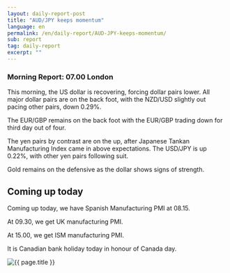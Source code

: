 ```yaml
---
layout: daily-report-post
title: "AUD/JPY keeps momentum"
language: en
permalink: /en/daily-report/AUD-JPY-keeps-momentum/
sub: report
tag: daily-report
excerpt: ""
---
```

### Morning Report: 07.00 London

This morning, the US dollar is recovering, forcing dollar pairs lower. All major dollar pairs are on the back foot, with the NZD/USD slightly out pacing other pairs, down 0.29%.

The EUR/GBP remains on the back foot with the EUR/GBP trading down for third day out of four. 

The yen pairs by contrast are on the up, after Japanese Tankan Manufacturing Index came in above expectations. The USD/JPY is up 0.22%, with other yen pairs following suit. 

Gold remains on the defensive as the dollar shows signs of strength. 

## Coming up today

Coming up today, we have Spanish Manufacturing PMI at 08.15. 

At 09.30, we get UK manufacturing PMI. 

At 15.00, we get ISM manufacturing PMI. 

It is Canadian bank holiday today in honour of Canada day.
 

<p><img src="{{ "/assets/images/daily-report/2017-07-03_07-24-31.jpg" | relative_url }}" alt="{{ page.title }}" title="{{ page.title }}"></p>
